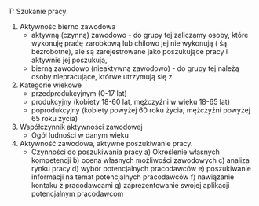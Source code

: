 T: Szukanie pracy

1. Aktywnośc bierno zawodowa
	- aktywną (czynną) zawodowo - do grupy tej zaliczamy osoby, które wykonuję praćę zarobkową lub chilowo jej nie wykonują ( śą bezrobotne), ale są zarejestrowane jako poszukujące pracy i aktywnie jej poszukują,
	- bierną zawodowo (nieaktywną zawodowo) - do grupy tej należą osoby niepracujące, którwe utrzymują się z
2. Kategorie wiekowe
	- przedprodukcyjnym (0-17 lat)
	- produkcyjny (kobiety 18-60 lat, mężczyźni w wieku 18-65 lat)
	- poprodukcyjny (kobiety powyżej 60 roku życia, mężczyźni powyżej 65 roku życia)
3. Współczynnik aktywności zawodowej
	- Ogół ludności w danym wieku
4. Aktywność zawodowa, aktywne poszukiwanie pracy.
	- Czynności do poszukiwania pracy
		a) Określenie własnych kompetencji
		b) ocena własnych możliwości zawodowych
		c) analiza rynku pracy
		d) wybór potencjalnych pracodawców
		e) poszukiwanie informacji na temat potencjalnych pracodawców
		f) nawiązanie kontaku z pracodawcami
		g) zaprezentowanie swojej aplikacji potencjalnym pracodawcom
